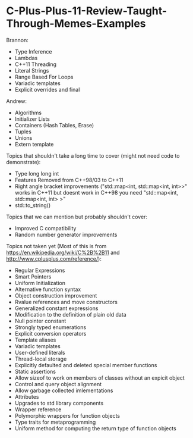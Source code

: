# C-Plus-Plus-11-Review-Taught-Through-Memes-Examples

Brannon:
 * Type Inference
 * Lambdas
 * C++11 Threading
 * Literal Strings
 * Range Based For Loops
 * Variadic templates
 * Explicit overrides and final
 
Andrew:
 * Algorithms
 * Initializer Lists
 * Containers (Hash Tables, Erase)
 * Tuples
 * Unions
 * Extern template
 
Topics that shouldn't take a long time to cover (might not need code to demonstrate):
 * Type long long int
 * Features Removed from C++98/03 to C++11
 * Right angle bracket improvements ("std::map<int, std::map<int, int>>" works in C++11 but doesnt work in C++98 you need "std::map<int, std::map<int, int> >"
 * std::to_string()
 
Topics that we can mention but probably shouldn't cover:
 * Improved C compatibility
 * Random number generator improvements
 
Topics not taken yet (Most of this is from https://en.wikipedia.org/wiki/C%2B%2B11 and http://www.cplusplus.com/reference/):
 * Regular Expressions
 * Smart Pointers
 * Uniform Initialization
 * Alternative function syntax
 * Object construction improvement
 * Rvalue references and move constructors
 * Generalized constant expressions
 * Modification to the definition of plain old data
 * Null pointer constant
 * Strongly typed enumerations
 * Explicit conversion operators
 * Template aliases
 * Variadic templates
 * User-defined literals
 * Thread-local storage
 * Explicitly defaulted and deleted special member functions
 * Static assertions
 * Allow sizeof to work on members of classes without an expicit object
 * Control and query object alignment
 * Allow garbage collected imlementations
 * Attributes
 * Upgrades to std library components
 * Wrapper reference
 * Polymorphic wrappers for function objects
 * Type traits for metaprogramming
 * Uniform method for computing the return type of function objects
